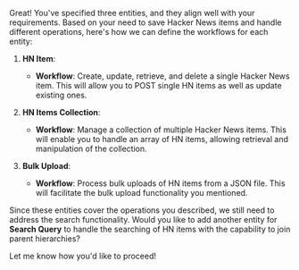Great! You've specified three entities, and they align well with your requirements. Based on your need to save Hacker News items and handle different operations, here's how we can define the workflows for each entity:

1. **HN Item**: 
   - **Workflow**: Create, update, retrieve, and delete a single Hacker News item. This will allow you to POST single HN items as well as update existing ones.

2. **HN Items Collection**: 
   - **Workflow**: Manage a collection of multiple Hacker News items. This will enable you to handle an array of HN items, allowing retrieval and manipulation of the collection.

3. **Bulk Upload**: 
   - **Workflow**: Process bulk uploads of HN items from a JSON file. This will facilitate the bulk upload functionality you mentioned.

Since these entities cover the operations you described, we still need to address the search functionality. Would you like to add another entity for **Search Query** to handle the searching of HN items with the capability to join parent hierarchies? 

Let me know how you'd like to proceed!